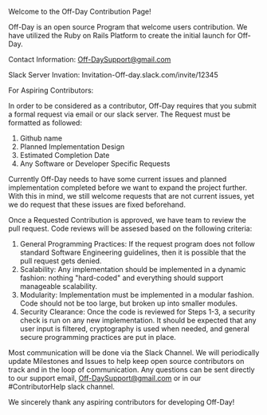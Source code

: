 Welcome to the Off-Day Contribution Page!

Off-Day is an open source Program that welcome users contribution. We have utilized the Ruby on Rails Platform to create the initial launch for Off-Day. 


Contact Information: Off-DaySupport@gmail.com


Slack Server Invation: Invitation-Off-day.slack.com/invite/12345

For Aspiring Contributors:

In order to be considered as a contributor, Off-Day requires that you submit a formal request via email or our slack server.
The Request must be formatted as followed:

1. Github name
2. Planned Implementation Design
3. Estimated Completion Date
4. Any Software or Developer Specific Requests


Currently Off-Day needs to have some current issues and planned implementation completed before we want to expand the project further.
With this in mind, we still welcome requests that are not current issues, yet we do request that these issues are fixed beforehand.


Once a Requested Contribution is approved, we have team to review the pull request. Code reviews will be assesed based on the following criteria:

1. General Programming Practices: If the request program does not follow standard Software Engineering guidelines, then it is possible that the pull request gets denied.
2. Scalability: Any implementation should be implemented in a dynamic fashion: nothing "hard-coded" and everything should support manageable scalability.
3. Modularity: Implementation must be implemented in a modular fashion. Code should not be too large, but broken up into smaller modules. 
4. Security Clearance: Once the code is reviewed for Steps 1-3, a security check is run on any new implementation. It should be expected that any user input is filtered, cryptography is used when needed, and general secure programming practices are put in place.

Most communication will be done via the Slack Channel. We will periodically update Milestones and Issues to help keep open source contributors on track and in the loop of communication. Any questions can be sent directly to our support email, Off-DaySupport@gmail.com or in our #ContributorHelp slack channel.

We sincerely thank any aspiring contributors for developing Off-Day!

